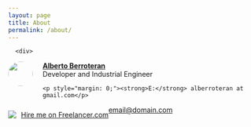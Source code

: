 ```yaml
---
layout: page
title: About
permalink: /about/
---
```

      <div>
<a href="https://www.freelancer.com/affiliates/email/16964365/"><img src="https://cdn2.f-cdn.com/ppic/37651219/logo/16964365/profile_logo_16964365.jpg" style="float: left; margin-right: 20px; margin-bottom:10px; width:50px; max-height: 50px; border-radius: 50%;"></a>
<div style="min-height:40px;">
    <a style="text-decoration: underline; font-weight: bold;" href="https://www.freelancer.com/affiliates/email/16964365/">Alberto Berroteran</a>
    <p style="margin: 0;margin-bottom: 6px; white-space: nowrap;overflow: hidden">Developer and Industrial Engineer</p>


    <p style="margin: 0;"><strong>E:</strong> alberroteran at gmail.com</p>
</div>
<img src="https://www.freelancer.com/static/css/images/landingpage/hireme-widget-builder/fl-bird-icon.png" style="clear:left;float:left;margin: 10px 0;">
<a href="https://www.freelancer.com/affiliates/email/16964365/" style="display: block;text-decoration: underline;margin: 10px 0 10px 10px;vertical-align: middle;height: 21px;float: left">Hire me on Freelancer.com</a>
<img src="//t.flnwdgt.com/1px.gif?username=alberroteran&amp;en=externalHireme&amp;method=img&amp;label=hiremeEmailImpression&amp;ip=186.95.28.151&amp;type=emailSignature" alt="" style="float:left;">


</div>


[email@domain.com](mailto:email@domain.com)
